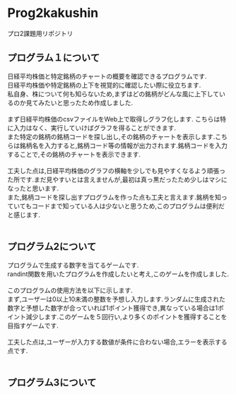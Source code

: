 # Prog2kakushin
プロ2課題用リポジトリ

## プログラム１について<br>
日経平均株価と特定銘柄のチャートの概要を確認できるプログラムです.<br>
日経平均株価や特定銘柄の上下を視覚的に確認したい際に役立ちます.<br>
私自身、株について何も知らないため,まずはどの銘柄がどんな風に上下しているのか見てみたいと思ったため作成しました.<br>
<br>
まず日経平均株価のcsvファイルをWeb上で取得しグラフ化します.
こちらは特に入力はなく、実行していけばグラフを得ることができます.<br>
また特定の銘柄の銘柄コードを探し出し,その銘柄のチャートを表示します.こちらは銘柄名を入力すると,銘柄コード等の情報が出力されます.銘柄コードを入力することで,その銘柄のチャートを表示できます.<br>
<br>
工夫した点は,日経平均株価のグラフの横軸を少しでも見やすくなるよう頑張った所です.まだ見やすいとは言えませんが,最初は真っ黒だったため少しはマシになったと思います.<br>
また,銘柄コードを探し出すプログラムを作った点も工夫と言えます.銘柄を知っていてもコードまで知っている人は少ないと思うため,このプログラムは便利だと感じます.<br>
<br>
## プログラム2について<br>
プログラムで生成する数字を当てるゲームです.<br>
randint関数を用いたプログラムを作成したいと考え,このゲームを作成しました.<br>
<br>
このプログラムの使用方法を以下に示します.<br>
まず,ユーザーは0以上10未満の整数を予想し入力します.ランダムに生成された数字と予想した数字が合っていれば1ポイント獲得でき,異なっている場合は1ポイント減少します.このゲームを５回行い,より多くのポイントを獲得することを目指すゲームです.<br>
<br>
工夫した点は,ユーザーが入力する数値が条件に合わない場合,エラーを表示する点です.<br>
<br>
## プログラム3について<br>
